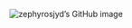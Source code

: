 ![zephyrosjyd’s GitHub image](https://user-images.githubusercontent.com/15937809/203197127-3df520a0-361d-4bbb-9a25-5b65cb54a751.png)


<!--
**zephyrosjyd/zephyrosjyd** is a ✨ _special_ ✨ repository because its `README.md` (this file) appears on your GitHub profile.

Here are some ideas to get you started:

- 🔭 I’m currently working on ...
- 🌱 I’m currently learning ...
- 👯 I’m looking to collaborate on ...
- 🤔 I’m looking for help with ...
- 💬 Ask me about ...
- 📫 How to reach me: ...
- 😄 Pronouns: ...
- ⚡ Fun fact: ...
-->
